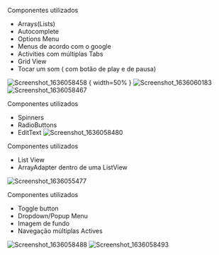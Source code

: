 Componentes utilizados 
- Arrays(Lists)
- Autocomplete
- Options Menu
- Menus de acordo com o google
- Activities	com	múltiplas	Tabs
- Grid View
- Tocar um som ( com botão de play e de pausa)


![Screenshot_1636058458](https://user-images.githubusercontent.com/28407757/140425748-60cdce6a-4d49-4e6e-8a98-416b15a56754.png) { width=50% }
![Screenshot_1636060183](https://user-images.githubusercontent.com/28407757/140425758-fb2aee27-4439-4d0e-8854-3a0a12bab2eb.png)
![Screenshot_1636058467](https://user-images.githubusercontent.com/28407757/140426422-44cdcf9f-ed2b-4591-8f40-37024ed76fcd.png)

Componentes utilizados
- Spinners
- RadioButtons
- EditText
![Screenshot_1636058480](https://user-images.githubusercontent.com/28407757/140426442-454f4398-25ab-435f-a081-e61eec0a1f3a.png)


Componentes utilizados 
- List View
- ArrayAdapter dentro de uma ListView

![Screenshot_1636055477](https://user-images.githubusercontent.com/28407757/140425405-db573418-9570-4844-9ccb-a3b7ab9a76c5.png)

Componentes utilizados
- 	Toggle	button
- Dropdown/Popup	Menu
- Imagem	de	fundo
- Navegação múltiplas Actives

![Screenshot_1636058488](https://user-images.githubusercontent.com/28407757/140427109-0d3d3fbd-d547-4b7c-9442-6638b428e64f.png)
![Screenshot_1636058493](https://user-images.githubusercontent.com/28407757/140427119-a139e4dc-e3f8-4cee-95f8-17ee9b094b57.png)


